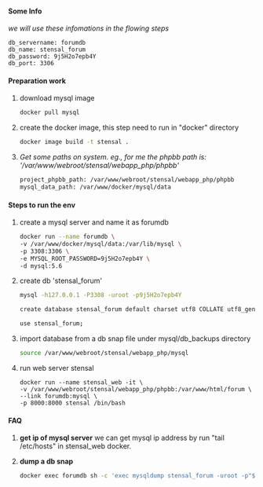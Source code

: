 


#### Some Info

*we will use these infomations in the flowing steps*

```
db_servername: forumdb
db_name: stensal_forum
db_password: 9j5H2o7epb4Y
db_port: 3306
```


#### Preparation work

1. download mysql image

    ```bash
    docker pull mysql
    ```
2. create the docker image, this step need to run in "docker" directory
    
    ```bash
    docker image build -t stensal .
    ```

3. *Get some paths on system. eg., for me the phpbb path is: '/var/www/webroot/stensal/webapp_php/phpbb'*

    ```bash
    project_phpbb_path: /var/www/webroot/stensal/webapp_php/phpbb
    mysql_data_path: /var/www/docker/mysql/data
    ```



#### Steps to run the env

1. create a mysql server and name it as forumdb 
    ```bash
    docker run --name forumdb \
    -v /var/www/docker/mysql/data:/var/lib/mysql \
    -p 3308:3306 \
    -e MYSQL_ROOT_PASSWORD=9j5H2o7epb4Y \
    -d mysql:5.6
    ```
2. create db 'stensal_forum'
    ```bash
    mysql -h127.0.0.1 -P3308 -uroot -p9j5H2o7epb4Y
    
    create database stensal_forum default charset utf8 COLLATE utf8_general_ci;
    
    use stensal_forum;
    ```
3. import database from a db snap file under mysql/db_backups directory
    ```bash
    source /var/www/webroot/stensal/webapp_php/mysql
    ```

4. run web server stensal
    ```
    docker run --name stensal_web -it \
    -v /var/www/webroot/stensal/webapp_php/phpbb:/var/www/html/forum \
    --link forumdb:mysql \
    -p 8000:8000 stensal /bin/bash
    ```
    
#### FAQ
1. **get ip of mysql server**
    we can get mysql ip address by run "tail /etc/hosts" in stensal_web docker.

2. **dump a db snap**
    ```bash
    docker exec forumdb sh -c 'exec mysqldump stensal_forum -uroot -p"$MYSQL_ROOT_PASSWORD"' > ./db_backups/stensal_forum.sql
    ```
